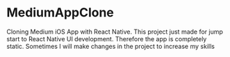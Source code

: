 # MediumAppClone
Cloning Medium iOS App with React Native. This project just made for jump start to React Native UI development. Therefore the app is completely static. Sometimes I will make changes in the project to increase my skills
